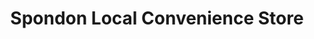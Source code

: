 ---
title: "Spondon Local Convenience Store"
url: /derby/spondon-local-convenience-store/
shop: convenience
---